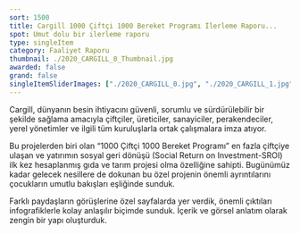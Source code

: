 ```yaml
---
sort: 1500
title: Cargill 1000 Çiftçi 1000 Bereket Programı İlerleme Raporu...
spot: Umut dolu bir ilerleme raporu
type: singleItem
category: Faaliyet Raporu
thumbnail: ./2020_CARGILL_0_Thumbnail.jpg
awarded: false
grand: false
singleItemSliderImages: ["./2020_CARGILL_0.jpg", "./2020_CARGILL_1.jpg", "./2020_CARGILL_2.jpg", "./2020_CARGILL_3.jpg", "./2020_CARGILL_4.jpg"]
---
```


Cargill, dünyanın besin ihtiyacını güvenli, sorumlu ve sürdürülebilir bir şekilde sağlama amacıyla çiftçiler, üreticiler, sanayiciler, perakendeciler, yerel yönetimler ve ilgili tüm kuruluşlarla ortak çalışmalara imza atıyor.

Bu projelerden biri olan “1000 Çiftçi 1000 Bereket Programı” en fazla çiftçiye ulaşan ve yatırımın sosyal geri dönüşü (Social Return on Investment-SROI) ilk kez hesaplanmış gıda ve tarım projesi olma özelliğine sahipti. Bugünümüz kadar gelecek nesillere de dokunan bu özel projenin önemli ayrıntılarını çocukların umutlu bakışları eşliğinde sunduk.

Farklı paydaşların görüşlerine özel sayfalarda yer verdik, önemli çıktıları infografiklerle kolay anlaşılır biçimde sunduk. İçerik ve görsel anlatım olarak zengin bir yapı oluşturduk.
